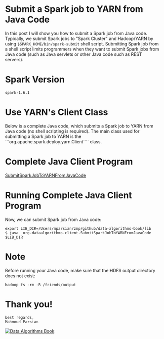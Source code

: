 Submit a Spark job to YARN from Java Code
=========================================
In this post I will show you how to submit a Spark job from Java code. 
Typically, we submit Spark jobs to "Spark Cluster" and Hadoop/YARN  by 
using ````$SPARK_HOME/bin/spark-submit````  shell script.  Submitting 
Spark job from a shell script limits programmers when they want to submit 
Spark jobs from Java code (such as Java servlets or other Java code such 
as REST servers).

Spark Version
=============

````
spark-1.6.1
````

Use YARN's Client Class
=======================
Below is a complete Java code, which submits a Spark job to YARN from Java 
code (no shell scripting  is required). The main class used for submitting 
a Spark job to YARN is the ```org.apache.spark.deploy.yarn.Client```` class.


Complete Java Client Program
============================
[SubmitSparkJobToYARNFromJavaCode](https://raw.githubusercontent.com/mahmoudparsian/data-algorithms-book/master/src/main/java/org/dataalgorithms/client/SubmitSparkJobToYARNFromJavaCode.java)


Running Complete Java Client Program
====================================

Now, we can submit Spark job from Java code:
````
export LIB_DIR=/Users/mparsian/zmp/github/data-algorithms-book/lib
$ java  org.dataalgorithms.client.SubmitSparkJobToYARNFromJavaCode  $LIB_DIR
````

Note
====
Before running your Java code, make sure that the HDFS output directory does not exist:
````
hadoop fs -rm -R /friends/output
````

Thank you!
==========

````
best regards,
Mahmoud Parsian
````

[![Data Algorithms Book](https://github.com/mahmoudparsian/data-algorithms-book/blob/master/misc/data_algorithms_image.jpg)](http://shop.oreilly.com/product/0636920033950.do) 
